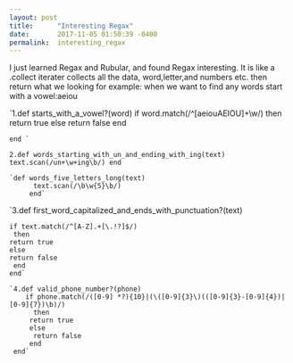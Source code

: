 ```yaml
---
layout: post
title:      "Interesting Regax"
date:       2017-11-05 01:50:39 -0400
permalink:  interesting_regax
---
```



I just learned Regax and Rubular, and found Regax interesting. It is like a .collect iterater collects all the data, word,letter,and numbers etc. then return what we looking for example: when we want to find any words start with a vowel:aeiou 

`1.def starts_with_a_vowel?(word)
   if word.match(/^[aeiouAEIOU]+\w/)
    then
    return true
    else
    return false
    end
	
    end `

`2.def words_starting_with_un_and_ending_with_ing(text)
   text.scan(/un+\w+ing\b/)
     end`

    `def words_five_letters_long(text)                     
		  text.scan(/\b\w{5}\b/)
		 end`

`3.def first_word_capitalized_and_ends_with_punctuation?(text)
 
    if text.match(/^[A-Z].+[\.!?]$/)
     then
    return true
    else
    return false
     end
    end`

    `4.def valid_phone_number?(phone)
        if phone.match(/([0-9] *?){10}|(\([0-9]{3}\)(([0-9]{3}-[0-9]{4})|[0-9]{7})\b)/)
          then
         return true
         else
          return false
         end
     end`



